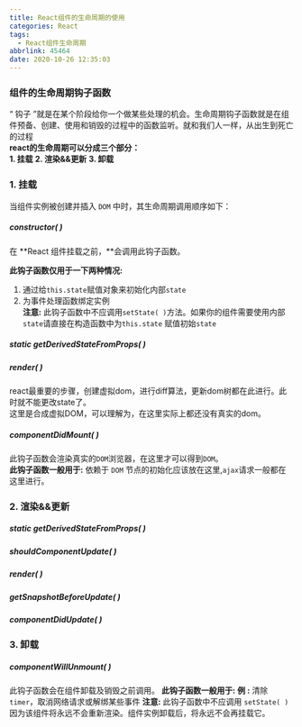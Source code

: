 ```yaml
---
title: React组件的生命周期的使用
categories: React
tags:
  - React组件生命周期
abbrlink: 45464
date: 2020-10-26 12:35:03
---
```

### 组件的生命周期钩子函数
“ 钩子 ”就是在某个阶段给你一个做某些处理的机会。生命周期钩子函数就是在组件预备、创建、使用和销毁的过程中的函数监听。就和我们人一样，从出生到死亡的过程  
**react的生命周期可以分成三个部分：**  
**1. 挂载**
**2. 渲染&&更新**
**3. 卸载**
### 1. 挂载
当组件实例被创建并插入 `DOM` 中时，其生命周期调用顺序如下：
##### constructor( )
在 **React 组件挂载之前，**会调用此钩子函数。  

**此钩子函数仅用于一下两种情况:**
1. 通过给`this.state`赋值对象来初始化内部`state`
2. 为事件处理函数绑定实例  
**注意:** 此钩子函数中不应调用`setState( )`方法。如果你的组件需要使用内部`state`请直接在构造函数中为`this.state` 赋值初始`state`

##### static getDerivedStateFromProps( )
##### render( )
react最重要的步骤，创建虚拟dom，进行diff算法，更新dom树都在此进行。此时就不能更改state了。  
这里是合成虚拟DOM，可以理解为，在这里实际上都还没有真实的dom。
##### componentDidMount( )
此钩子函数会渲染真实的`DOM`浏览器，在这里才可以得到`DOM`。  
**此钩子函数一般用于:**
依赖于 `DOM` 节点的初始化应该放在这里,`ajax`请求一般都在这里进行。
### 2. 渲染&&更新
##### static getDerivedStateFromProps( )
##### shouldComponentUpdate( ) 
##### render( ) 
##### getSnapshotBeforeUpdate( )  
##### componentDidUpdate( )
### 3. 卸载
##### componentWillUnmount( )  
此钩子函数会在组件卸载及销毁之前调用。
**此钩子函数一般用于:**
**例 :** 清除`timer`，取消网络请求或解绑某些事件
**注意:** 此钩子函数中不应调用 `setState( )`因为该组件将永远不会重新渲染。组件实例卸载后，将永远不会再挂载它。

